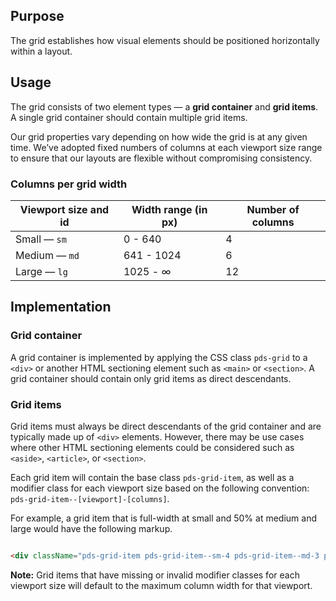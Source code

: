 ## Purpose

The grid establishes how visual elements should be positioned horizontally within a layout.

## Usage

The grid consists of two element types — a **grid container** and **grid items**. A single grid container should contain multiple grid items.

Our grid properties vary depending on how wide the grid is at any given time. We’ve adopted fixed numbers of columns at each viewport size range to ensure that our layouts are flexible without compromising consistency.

### Columns per grid width

| Viewport size and id | Width range (in px) | Number of columns |
| -------------------- | ------------------- | ----------------- |
| Small — `sm`         | 0 - 640             | 4                 |
| Medium — `md`        | 641 - 1024          | 6                 |
| Large — `lg`         | 1025 - ∞            | 12                |

## Implementation

### Grid container

A grid container is implemented by applying the CSS class `pds-grid` to a `<div>` or another HTML sectioning element such as `<main>` or `<section>`. A grid container should contain only grid items as direct descendants.

### Grid items

Grid items must always be direct descendants of the grid container and are typically made up of `<div>` elements. However, there may be use cases where other HTML sectioning elements could be considered such as `<aside>`, `<article>`, or `<section>`.

Each grid item will contain the base class `pds-grid-item`, as well as a modifier class for each viewport size based on the following convention: `pds-grid-item--[viewport]-[columns]`.

For example, a grid item that is full-width at small and 50% at medium and large would have the following markup.

<!-- prettier-ignore -->
```html

<div className="pds-grid-item pds-grid-item--sm-4 pds-grid-item--md-3 pds-grid-item--lg-6"></div>
```

**Note:** Grid items that have missing or invalid modifier classes for each viewport size will default to the maximum column width for that viewport.
